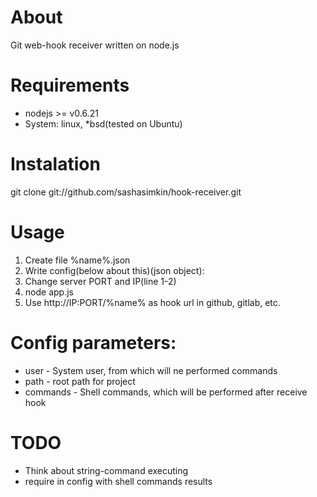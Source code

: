 About
===
Git web-hook receiver written on node.js

Requirements
===
* nodejs >= v0.6.21
* System: linux, *bsd(tested on Ubuntu)

Instalation
===
git clone git://github.com/sashasimkin/hook-receiver.git

Usage
===
1. Create file %name%.json
2. Write config(below about this)(json object):
3. Change server PORT and IP(line 1-2)
4. node app.js
5. Use http://IP:PORT/%name% as hook url in github, gitlab, etc.

Config parameters:
===
* user - System user, from which will ne performed commands
* path - root path for project
* commands - Shell commands, which will be performed after receive hook


TODO
===
* Think about string-command executing
* require in config with shell commands results
